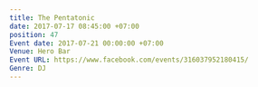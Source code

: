 ```yaml
---
title: The Pentatonic
date: 2017-07-17 08:45:00 +07:00
position: 47
Event date: 2017-07-21 00:00:00 +07:00
Venue: Hero Bar
Event URL: https://www.facebook.com/events/316037952180415/
Genre: DJ
---
```


